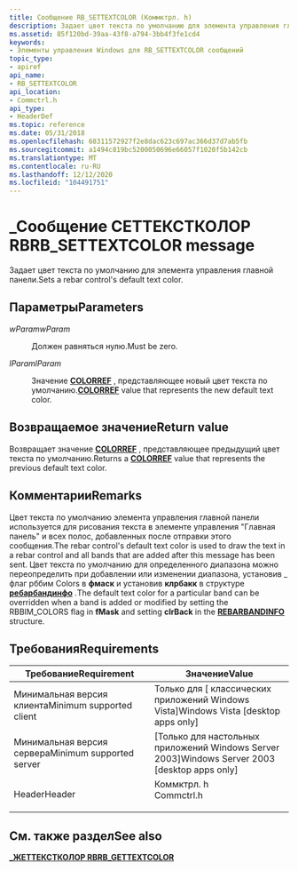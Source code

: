 ```yaml
---
title: Сообщение RB_SETTEXTCOLOR (Коммктрл. h)
description: Задает цвет текста по умолчанию для элемента управления главной панели.
ms.assetid: 85f120bd-39aa-43f8-a794-3bb4f3fe1cd4
keywords:
- Элементы управления Windows для RB_SETTEXTCOLOR сообщений
topic_type:
- apiref
api_name:
- RB_SETTEXTCOLOR
api_location:
- Commctrl.h
api_type:
- HeaderDef
ms.topic: reference
ms.date: 05/31/2018
ms.openlocfilehash: 68311572927f2e8dac623c697ac366d37d7ab5fb
ms.sourcegitcommit: a1494c819bc5200050696e66057f1020f5b142cb
ms.translationtype: MT
ms.contentlocale: ru-RU
ms.lasthandoff: 12/12/2020
ms.locfileid: "104491751"
---
```

# <a name="rb_settextcolor-message"></a><span data-ttu-id="e987f-104">\_Сообщение СЕТТЕКСТКОЛОР RB</span><span class="sxs-lookup"><span data-stu-id="e987f-104">RB\_SETTEXTCOLOR message</span></span>

<span data-ttu-id="e987f-105">Задает цвет текста по умолчанию для элемента управления главной панели.</span><span class="sxs-lookup"><span data-stu-id="e987f-105">Sets a rebar control's default text color.</span></span>

## <a name="parameters"></a><span data-ttu-id="e987f-106">Параметры</span><span class="sxs-lookup"><span data-stu-id="e987f-106">Parameters</span></span>

<dl> <dt>

<span data-ttu-id="e987f-107">*wParam*</span><span class="sxs-lookup"><span data-stu-id="e987f-107">*wParam*</span></span> 
</dt> <dd><span data-ttu-id="e987f-108">Должен равняться нулю.</span><span class="sxs-lookup"><span data-stu-id="e987f-108">Must be zero.</span></span></dd> <dt>

<span data-ttu-id="e987f-109">*lParam*</span><span class="sxs-lookup"><span data-stu-id="e987f-109">*lParam*</span></span> 
</dt> <dd>

<span data-ttu-id="e987f-110">Значение [**COLORREF**](/windows/desktop/gdi/colorref) , представляющее новый цвет текста по умолчанию.</span><span class="sxs-lookup"><span data-stu-id="e987f-110">[**COLORREF**](/windows/desktop/gdi/colorref) value that represents the new default text color.</span></span>

</dd> </dl>

## <a name="return-value"></a><span data-ttu-id="e987f-111">Возвращаемое значение</span><span class="sxs-lookup"><span data-stu-id="e987f-111">Return value</span></span>

<span data-ttu-id="e987f-112">Возвращает значение [**COLORREF**](/windows/desktop/gdi/colorref) , представляющее предыдущий цвет текста по умолчанию.</span><span class="sxs-lookup"><span data-stu-id="e987f-112">Returns a [**COLORREF**](/windows/desktop/gdi/colorref) value that represents the previous default text color.</span></span>

## <a name="remarks"></a><span data-ttu-id="e987f-113">Комментарии</span><span class="sxs-lookup"><span data-stu-id="e987f-113">Remarks</span></span>

<span data-ttu-id="e987f-114">Цвет текста по умолчанию элемента управления главной панели используется для рисования текста в элементе управления "Главная панель" и всех полос, добавленных после отправки этого сообщения.</span><span class="sxs-lookup"><span data-stu-id="e987f-114">The rebar control's default text color is used to draw the text in a rebar control and all bands that are added after this message has been sent.</span></span> <span data-ttu-id="e987f-115">Цвет текста по умолчанию для определенного диапазона можно переопределить при добавлении или изменении диапазона, установив \_ флаг рббим Colors в **фмаск** и установив **клрбакк** в структуре [**ребарбандинфо**](/windows/win32/api/commctrl/ns-commctrl-rebarbandinfoa) .</span><span class="sxs-lookup"><span data-stu-id="e987f-115">The default text color for a particular band can be overridden when a band is added or modified by setting the RBBIM\_COLORS flag in **fMask** and setting **clrBack** in the [**REBARBANDINFO**](/windows/win32/api/commctrl/ns-commctrl-rebarbandinfoa) structure.</span></span>

## <a name="requirements"></a><span data-ttu-id="e987f-116">Требования</span><span class="sxs-lookup"><span data-stu-id="e987f-116">Requirements</span></span>



| <span data-ttu-id="e987f-117">Требование</span><span class="sxs-lookup"><span data-stu-id="e987f-117">Requirement</span></span> | <span data-ttu-id="e987f-118">Значение</span><span class="sxs-lookup"><span data-stu-id="e987f-118">Value</span></span> |
|-------------------------------------|---------------------------------------------------------------------------------------|
| <span data-ttu-id="e987f-119">Минимальная версия клиента</span><span class="sxs-lookup"><span data-stu-id="e987f-119">Minimum supported client</span></span><br/> | <span data-ttu-id="e987f-120">Только для \[ классических приложений Windows Vista\]</span><span class="sxs-lookup"><span data-stu-id="e987f-120">Windows Vista \[desktop apps only\]</span></span><br/>                                        |
| <span data-ttu-id="e987f-121">Минимальная версия сервера</span><span class="sxs-lookup"><span data-stu-id="e987f-121">Minimum supported server</span></span><br/> | <span data-ttu-id="e987f-122">\[Только для настольных приложений Windows Server 2003\]</span><span class="sxs-lookup"><span data-stu-id="e987f-122">Windows Server 2003 \[desktop apps only\]</span></span><br/>                                  |
| <span data-ttu-id="e987f-123">Header</span><span class="sxs-lookup"><span data-stu-id="e987f-123">Header</span></span><br/>                   | <dl> <span data-ttu-id="e987f-124"><dt>Коммктрл. h</dt></span><span class="sxs-lookup"><span data-stu-id="e987f-124"><dt>Commctrl.h</dt></span></span> </dl> |



## <a name="see-also"></a><span data-ttu-id="e987f-125">См. также раздел</span><span class="sxs-lookup"><span data-stu-id="e987f-125">See also</span></span>

<dl> <dt>

[<span data-ttu-id="e987f-126">**\_ЖЕТТЕКСТКОЛОР RB**</span><span class="sxs-lookup"><span data-stu-id="e987f-126">**RB\_GETTEXTCOLOR**</span></span>](rb-gettextcolor.md)
</dt> </dl>

 

